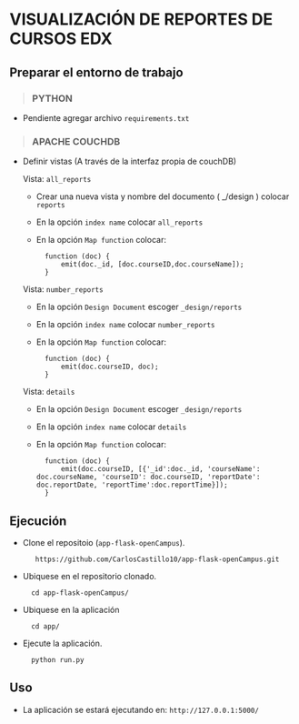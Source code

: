 # VISUALIZACIÓN DE REPORTES DE CURSOS EDX
## Preparar el entorno de trabajo
> ### PYTHON
* Pendiente agregar archivo ```requirements.txt```

> ### APACHE COUCHDB
- Definir vistas (A través de la interfaz propia de couchDB)

    Vista: ```all_reports```
    - Crear una nueva vista y nombre del documento ( _/design ) colocar ```reports```
    - En la opción ```index name``` colocar ```all_reports```
	- En la opción ```Map function``` colocar:
	
			function (doc) {
  				emit(doc._id, [doc.courseID,doc.courseName]);
			}
			
			
	Vista: ```number_reports```
    - En la opción ```Design Document```  escoger ```_design/reports```
    - En la opción ```index name``` colocar ```number_reports```
	- En la opción ```Map function``` colocar:
	
			function (doc) {
  				emit(doc.courseID, doc);
			}
			
	
	Vista: ```details```
    - En la opción ```Design Document```  escoger ```_design/reports```
    - En la opción ```index name``` colocar ```details```
	- En la opción ```Map function``` colocar:
	
			function (doc) {
 				emit(doc.courseID, [{'_id':doc._id, 'courseName': doc.courseName, 'courseID': doc.courseID, 'reportDate': doc.reportDate, 'reportTime':doc.reportTime}]);
			}
		
## Ejecución
* Clone el repositoio (```app-flask-openCampus```).   
		 
		 https://github.com/CarlosCastillo10/app-flask-openCampus.git
* Ubiquese en el repositorio clonado.
		
		cd app-flask-openCampus/
* Ubiquese en la aplicación

		cd app/
* Ejecute la aplicación.
		
		python run.py

## Uso
* La aplicación se estará ejecutando en: ```http://127.0.0.1:5000/```
